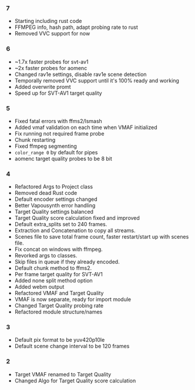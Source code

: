 ### 7
- Starting including rust code
- FFMPEG info, hash path, adapt probing rate to rust
- Removed VVC support for now

### 6
- ~1.7x faster probes for svt-av1
- ~2x faster probes for aomenc
-  Changed rav1e settings, disable rav1e scene detection
- Temporally removed VVC support until it's 100% ready and working
- Added overwrite promt
- Speed up for SVT-AV1 target quality


### 5
- Fixed fatal errors with ffms2/lsmash
- Added vmaf validation on each time when VMAF initialized
- Fix running not required frame probe
- Chunk restarting
- Fixed ffmpeg segmenting
- `color_range 0` by default for pipes
- aomenc target quality probes to be 8 bit

### 4
- Refactored Args to Project class
- Removed dead Rust code
- Default encoder settings changed
- Better Vapousynth error handling
- Target Quality settings balanced
- Target Quality score calculation fixed and improved
- Default extra_splits set to 240 frames.
- Extraction and Concatenation to copy all streams.
- Scenes file to save total frame count, faster restart/start up with scenes file.
- Fix concat on windows with ffmpeg.
- Revorked args to classes.
- Skip files in queue if they already encoded.
- Default chunk method to ffms2.
- Per frame target quality for SVT-AV1
- Added none split method option
- Added webm output
- Refactored VMAF and Target Quality
- VMAF is now separate, ready for import module
- Changed Target Quality probing rate
- Refactored module structure/names

### 3
- Default pix format to be yuv420p10le
- Default scene change interval to be 120 frames

### 2
- Target VMAF renamed to Target Quality
- Changed Algo for Target Quality score calculation